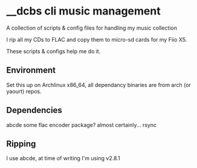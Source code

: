 __dcbs cli music management
===========================

A collection of scripts & config files for handling my music collection

I rip all my CDs to FLAC and copy them to micro-sd cards for my Fiio X5.

These scripts & configs help me do it.

Environment
-----------

Set this up on Archlinux x86_64, all dependancy binaries are from arch (or yaourt) repos.

Dependencies
------------

abcde
some flac encoder package? almost certainly...
rsync


Ripping
-------

I use abcde, at time of writing I'm using v2.8.1
